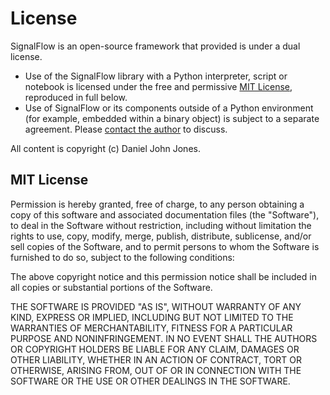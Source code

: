 # License

SignalFlow is an open-source framework that provided is under a dual license.

 - Use of the SignalFlow library with a Python interpreter, script or notebook is licensed under the free and permissive [MIT License](https://opensource.org/license/mit), reproduced in full below.
 - Use of SignalFlow or its components outside of a Python environment (for example, embedded within a binary object) is subject to a separate agreement. Please [contact the author](https://danieljohnjones.com/contact/) to discuss. 

All content is copyright (c) Daniel John Jones.

## MIT License

Permission is hereby granted, free of charge, to any person obtaining a copy
of this software and associated documentation files (the "Software"), to deal
in the Software without restriction, including without limitation the rights
to use, copy, modify, merge, publish, distribute, sublicense, and/or sell
copies of the Software, and to permit persons to whom the Software is
furnished to do so, subject to the following conditions:

The above copyright notice and this permission notice shall be included in all
copies or substantial portions of the Software.

THE SOFTWARE IS PROVIDED "AS IS", WITHOUT WARRANTY OF ANY KIND, EXPRESS OR
IMPLIED, INCLUDING BUT NOT LIMITED TO THE WARRANTIES OF MERCHANTABILITY,
FITNESS FOR A PARTICULAR PURPOSE AND NONINFRINGEMENT. IN NO EVENT SHALL THE
AUTHORS OR COPYRIGHT HOLDERS BE LIABLE FOR ANY CLAIM, DAMAGES OR OTHER
LIABILITY, WHETHER IN AN ACTION OF CONTRACT, TORT OR OTHERWISE, ARISING FROM,
OUT OF OR IN CONNECTION WITH THE SOFTWARE OR THE USE OR OTHER DEALINGS IN THE
SOFTWARE.
